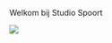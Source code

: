 Welkom bij Studio Spoort

<picture>
  <source srcset="images/logo-white.svg" media="(prefers-color-scheme: dark)">
  <img src="images/logo.svg">
</picture>
